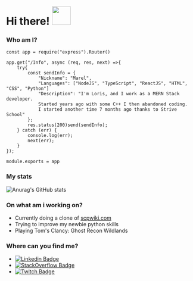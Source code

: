 <h1>Hi there! <img src="https://media.giphy.com/media/mGcNjsfWAjY5AEZNw6/giphy.gif" width="50"></h1>

<h3>Who am I?</h3> 

```Node
const app = require("express").Router()

app.get("/Info", async (req, res, next) =>{
	try{
		const sendInfo = {
			"Nickname": "Marel",
			"Languages": ["NodeJS", "TypeScript", "ReactJS", "HTML", "CSS", "Python"]
			"Description": "I'm Loris, and I work as a MERN Stack developer.
			Started years ago with some C++ I then abandoned coding.
			I started another time 7 months ago thanks to Strive School"
		};
		res.status(200)send(sendInfo);
	} catch (err) {
		console.log(err);
		next(err);
	}
});

module.exports = app
```

<h3>My stats</h3> 

![Anurag's GitHub stats](https://github-readme-stats.vercel.app/api?username=marelguy&show_icons=true&theme=radical)

 ### On what am i working on?
 - Currently doing a clone of [scpwiki.com](http://scpwiki.com)
 - Trying to improve my newbie python skills
 - Playing Tom's Clancy: Ghost Recon Wildlands

<h3> Where can you find me?</h3>

 - [![Linkedin Badge](https://img.shields.io/badge/-LinkedIn-blue?style=flat-square&logo=Linkedin&logoColor=white)](https://www.linkedin.com/in/averagehikikomori/)
 - [![StackOverflow Badge](https://img.shields.io/badge/-StackOverflow-red?style=flat-square&logo=stackoverflow&logoColor=white)](https://stackoverflow.com/users/14378513/loris-cuntreri?tab=profile)
 - [![Twitch Badge](https://img.shields.io/badge/-Twitch-purple?style=flat-square&logo=twitch&logoColor=white)](https://ww.twitch.tv/MarelGuy)
